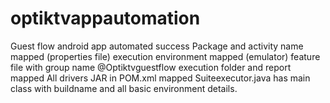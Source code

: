# optiktvappautomation
Guest flow android app automated success
Package and activity name mapped (properties file)
execution environment mapped (emulator)
feature file with group name  @Optiktvguestflow
execution folder and report mapped
All drivers JAR in POM.xml mapped
Suiteexecutor.java has main class with buildname  and all basic environment details.
